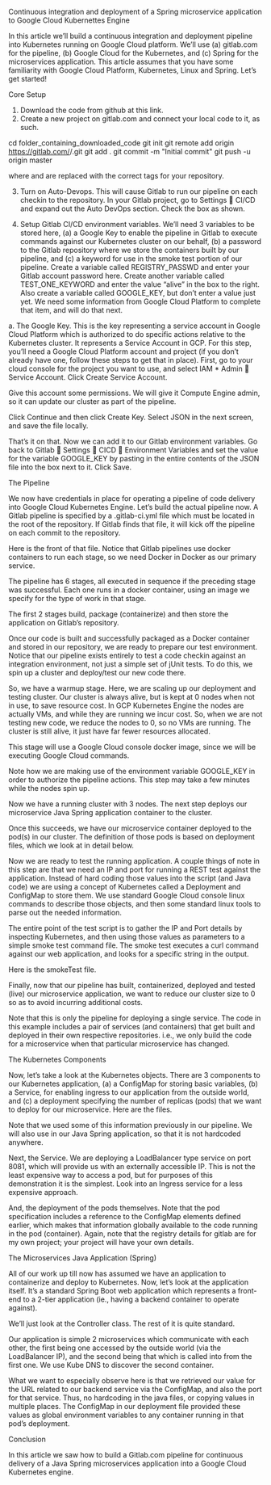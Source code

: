 Continuous integration and deployment of a Spring microservice application to Google Cloud Kubernettes Engine

In this article we’ll build a continuous integration and deployment pipeline into Kubernetes running on Google Cloud platform.  We’ll use (a) gitlab.com for the pipeline, (b) Google Cloud for the Kubernetes, and (c) Spring for the microservices application.  This article assumes that you have some familiarity with Google Cloud Platform, Kubernetes, Linux and Spring. Let’s get started!

Core Setup

1.	Download the code from github at this link.  
2.	Create a new project on gitlab.com and connect your local code to it, as such.

cd folder_containing_downloaded_code
git init
git remote add origin https://gitlab.com/<me>/<repo>.git
git add .
git commit -m "Initial commit"
git push -u origin master

where <me> and <repo> are replaced with the correct tags for your repository.

3.	Turn on Auto-Devops. This will cause Gitlab to run our pipeline on each checkin to the repository.  In your Gitlab project, go to Settings  CI/CD and expand out the Auto DevOps section.  Check the box as shown.  

 

4.	Setup Gitlab CI/CD environment variables. We’ll need 3 variables to be stored here, (a) a Google Key to enable the pipeline in Gitlab to execute commands against our Kubernetes cluster on our behalf, (b) a password to the Gitlab repository where we store the containers built by our pipeline, and (c) a keyword for use in the smoke test portion of our pipeline.  Create a variable called REGISTRY_PASSWD and enter your Gitlab account password here.  Create another variable called TEST_ONE_KEYWORD and enter the value “alive” in the box to the right.  Also create a variable called GOOGLE_KEY, but don’t enter a value just yet.  We need some information from Google Cloud Platform to complete that item, and will do that next.

 

a.	The Google Key.  This is the key representing a service account in Google Cloud Platform which is authorized to do specific actions relative to the Kubernetes cluster.  It represents a Service Account in GCP.  For this step, you’ll need a Google Cloud Platform account and project (if you don’t already have one, follow these steps to get that in place). First, go to your cloud console for the project you want to use, and select IAM * Admin  Service Account.  Click Create Service Account.


 

Give this account some permissions.  We will give it Compute Engine admin, so it can update our cluster as part of the pipeline. 



 

Click Continue and then click Create Key.  Select JSON in the next screen, and save the file locally. 

 

That’s it on that. Now we can add it to our Gitlab environment variables.  Go back to Gitlab  Settings  CICD  Environment Variables and set the value for the variable GOOGLE_KEY by pasting in the entire contents of the JSON file into the box next to it.  Click Save.

 


The Pipeline

We now have credentials in place for operating a pipeline of code delivery into Google Cloud Kubernetes Engine. Let’s build the actual pipeline now. A Gitlab pipeline is specified by a .gitlab-ci.yml file which must be located in the root of the repository.  If Gitlab finds that file, it will kick off the pipeline on each commit to the repository.

Here is the front of that file.  Notice that Gitlab pipelines use docker containers to run each stage, so we need Docker in Docker as our primary service.
   

The pipeline has 6 stages, all executed in sequence if the preceding stage was successful.  Each one runs in a docker container, using an image we specify for the type of work in that stage.

The first 2 stages build, package (containerize) and then store the application on Gitlab’s repository. 

 
Once our code is built and successfully packaged as a Docker container and stored in our repository, we are ready to prepare our test environment.  Notice that our pipeline exists entirely to test a code checkin against an integration environment, not just a simple set of jUnit tests. To do this, we spin up a cluster and deploy/test our new code there.  

So, we have a warmup stage.  Here, we are scaling up our deployment and testing cluster.  Our cluster is always alive, but is kept at 0 nodes when not in use, to save resource cost. In GCP Kubernetes Engine the nodes are actually VMs, and while they are running we incur cost.  So, when we are not testing new code, we reduce the nodes to 0, so no VMs are running.  The cluster is still alive, it just have far fewer resources allocated. 

This stage will use a Google Cloud console docker image, since we will be executing Google Cloud commands.

 

Note how we are making use of the environment variable GOOGLE_KEY in order to authorize the pipeline actions.  This step may take a few minutes while the nodes spin up.











Now we have a running cluster with 3 nodes. The next step deploys our microservice Java Spring application container to the cluster. 

 

Once this succeeds, we have our microservice container deployed to the pod(s) in our cluster.  The definition of those pods is based on deployment files, which we look at in detail below. 

Now we are ready to test the running application.  A couple things of note in this step are that we need an IP and port for running a REST test against the application. Instead of hard coding those values into the script (and Java code) we are using a concept of Kubernetes called a Deployment and ConfigMap to store them. We use standard Google Cloud console linux commands to describe those objects, and then some standard linux tools to parse out the needed information. 

 


The entire point of the test script is to gather the IP and Port details by inspecting Kubernetes, and then using those values as parameters to a simple smoke test command file. The smoke test executes a curl command against our web application, and looks for a specific string in the output. 

Here is the smokeTest file.

 

Finally, now that our pipeline has built, containerized, deployed and tested (live) our microservice application, we want to reduce our cluster size to 0 so as to avoid incurring additional costs.  
 
Note that this is only the pipeline for deploying a single service.  The code in this example includes a pair of services (and containers) that get built and deployed in their own respective repositories.  i.e., we only build the code for a microservice when that particular microservice has changed.  

The Kubernetes Components

Now, let’s take a look at the Kubernetes objects.  There are 3 components to our Kubernetes application, (a) a ConfigMap for storing basic variables, (b) a Service, for enabling ingress to our application from the outside world, and (c) a deployment specifying the number of replicas (pods) that we want to deploy for our microservice.   Here are the files.

 

Note that we used some of this information previously in our pipeline.  We will also use in our Java Spring application, so that it is not hardcoded anywhere.

Next, the Service.  We are deploying a LoadBalancer type service on port 8081, which will provide us with an externally accessible IP.  This is not the least expensive way to access a pod, but for purposes of this demonstration it is the simplest.  Look into an Ingress service for a less expensive approach.

 

And, the deployment of the pods themselves.  Note that the pod specification includes a reference to the ConfigMap elements defined earlier, which makes that information globally available to the code running in the pod (container).  Again, note that the registry details for gitlab are for my own project; your project will have your own details.
 

The Microservices Java Application (Spring)

All of our work up till now has assumed we have an application to containerize and deploy to Kubernetes.  Now, let’s look at the application itself.  It’s a standard Spring Boot web application which represents a front-end to a 2-tier application (ie., having a backend container to operate against).

We’ll just look at the Controller class.  The rest of it is quite standard.

 

Our application is simple 2 microservices which communicate with each other, the first being one accessed by the outside world (via the LoadBalancer IP), and the second being that which is called into from the first one.  We use Kube DNS to discover the second container.  

What we want to especially observe here is that we retrieved our value for the URL related to our backend service via the ConfigMap, and also the port for that service.  Thus, no hardcoding in the java files, or copying values in multiple places.  The ConfigMap in our deployment file provided these values as global environment variables to any container running in that pod’s deployment.  

Conclusion

In this article we saw how to build a Gitlab.com pipeline for continuous delivery of a Java Spring microservices application into a Google Cloud Kubernetes engine.  







